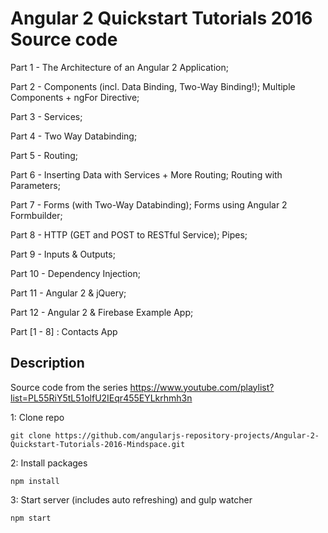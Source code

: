 # Angular 2 Quickstart Tutorials 2016 Source code

Part 1 - The Architecture of an Angular 2 Application;

Part 2 - Components (incl. Data Binding, Two-Way Binding!); Multiple Components + ngFor Directive;

Part 3 - Services;

Part 4 - Two Way Databinding;

Part 5 - Routing; 

Part 6 - Inserting Data with Services + More Routing; Routing with Parameters; 

Part 7 - Forms (with Two-Way Databinding); Forms using Angular 2 Formbuilder;

Part 8 - HTTP (GET and POST to RESTful Service); Pipes; 

Part 9 - Inputs & Outputs;

Part 10 - Dependency Injection;

Part 11 - Angular 2 & jQuery;

Part 12 - Angular 2 & Firebase Example App;

Part [1 - 8] : Contacts App

## Description
Source code from the series https://www.youtube.com/playlist?list=PL55RiY5tL51olfU2IEqr455EYLkrhmh3n

1: Clone repo
```
git clone https://github.com/angularjs-repository-projects/Angular-2-Quickstart-Tutorials-2016-Mindspace.git
```
2: Install packages
```
npm install
```
3: Start server (includes auto refreshing) and gulp watcher
```
npm start
```
